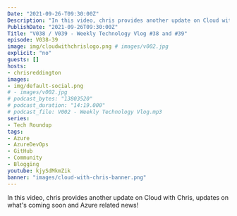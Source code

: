 ```yaml
---
Date: "2021-09-26-T09:30:00Z"
Description: "In this video, chris provides another update on Cloud with Chris, updates on what's coming soon and Azure related news!"
PublishDate: "2021-09-26T09:30:00Z"
Title: "V038 / V039 - Weekly Technology Vlog #38 and #39"
episode: V038-39
image: img/cloudwithchrislogo.png # images/v002.jpg
explicit: "no"
guests: []
hosts:
- chrisreddington
images:
- img/default-social.png
# - images/v002.jpg
# podcast_bytes: "13803520"
# podcast_duration: "14:19.000"
# podcast_file: V002 - Weekly Technology Vlog.mp3
series:
- Tech Roundup
tags:
- Azure
- AzureDevOps
- GitHub
- Community
- Blogging
youtube: kjySdMkmZik
banner: "images/cloud-with-chris-banner.png"
---
```

In this video, chris provides another update on Cloud with Chris, updates on what's coming soon and Azure related news!